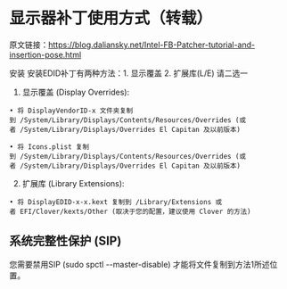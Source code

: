 # 显示器补丁使用方式（转载）

原文链接：https://blog.daliansky.net/Intel-FB-Patcher-tutorial-and-insertion-pose.html

安装
安装EDID补丁有两种方法：1. 显示覆盖 2. 扩展库(L/E) 请二选一


1. 显示覆盖 (Display Overrides):
```
• 将 DisplayVendorID-x 文件夹复制到 /System/Library/Displays/Contents/Resources/Overrides (或者 /System/Library/Displays/Overrides El Capitan 及以前版本)

• 将 Icons.plist 复制到 /System/Library/Displays/Contents/Resources/Overrides (或者 /System/Library/Displays/Overrides El Capitan 及以前版本)
```
2. 扩展库 (Library Extensions):
```
• 将 DisplayEDID-x-x.kext 复制到 /Library/Extensions 或者 EFI/Clover/kexts/Other (取决于您的配置，建议使用 Clover 的方法)
```

## 系统完整性保护 (SIP)

您需要禁用SIP (sudo spctl --master-disable) 才能将文件复制到方法1所述位置。